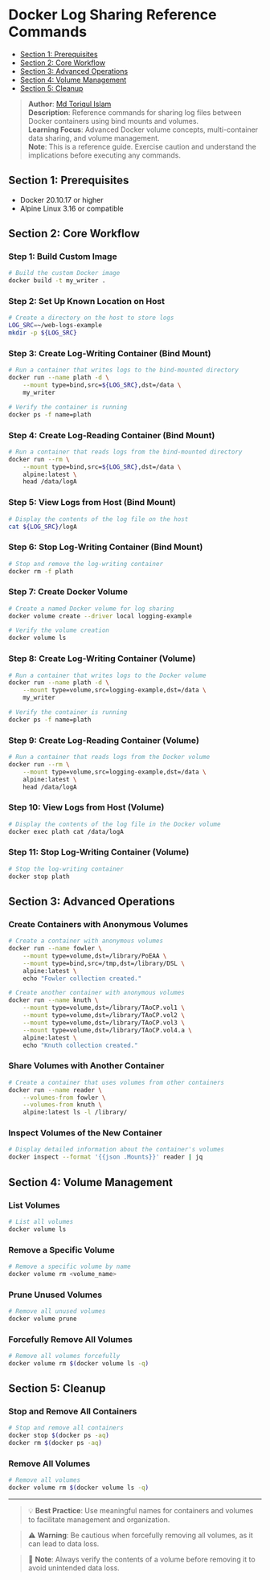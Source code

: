 # Docker Log Sharing Reference Commands

- [Section 1: Prerequisites](#section-1-prerequisites)
- [Section 2: Core Workflow](#section-2-core-workflow)
- [Section 3: Advanced Operations](#section-3-advanced-operations)
- [Section 4: Volume Management](#section-4-volume-management)
- [Section 5: Cleanup](#section-5-cleanup)

> **Author**: [Md Toriqul Islam](https://linkedin.com/TheToriqul)  
> **Description**: Reference commands for sharing log files between Docker containers using bind mounts and volumes.  
> **Learning Focus**: Advanced Docker volume concepts, multi-container data sharing, and volume management.  
> **Note**: This is a reference guide. Exercise caution and understand the implications before executing any commands.

## Section 1: Prerequisites

- Docker 20.10.17 or higher
- Alpine Linux 3.16 or compatible

## Section 2: Core Workflow

### Step 1: Build Custom Image

```bash
# Build the custom Docker image
docker build -t my_writer .
```

### Step 2: Set Up Known Location on Host

```bash
# Create a directory on the host to store logs
LOG_SRC=~/web-logs-example
mkdir -p ${LOG_SRC}
```

### Step 3: Create Log-Writing Container (Bind Mount)

```bash
# Run a container that writes logs to the bind-mounted directory
docker run --name plath -d \
    --mount type=bind,src=${LOG_SRC},dst=/data \
    my_writer

# Verify the container is running
docker ps -f name=plath
```

### Step 4: Create Log-Reading Container (Bind Mount)

```bash
# Run a container that reads logs from the bind-mounted directory
docker run --rm \
    --mount type=bind,src=${LOG_SRC},dst=/data \
    alpine:latest \
    head /data/logA
```

### Step 5: View Logs from Host (Bind Mount)

```bash
# Display the contents of the log file on the host
cat ${LOG_SRC}/logA
```

### Step 6: Stop Log-Writing Container (Bind Mount)

```bash
# Stop and remove the log-writing container
docker rm -f plath
```

### Step 7: Create Docker Volume

```bash
# Create a named Docker volume for log sharing
docker volume create --driver local logging-example

# Verify the volume creation
docker volume ls
```

### Step 8: Create Log-Writing Container (Volume)

```bash
# Run a container that writes logs to the Docker volume
docker run --name plath -d \
    --mount type=volume,src=logging-example,dst=/data \
    my_writer

# Verify the container is running
docker ps -f name=plath
```

### Step 9: Create Log-Reading Container (Volume)

```bash
# Run a container that reads logs from the Docker volume
docker run --rm \
    --mount type=volume,src=logging-example,dst=/data \
    alpine:latest \
    head /data/logA
```

### Step 10: View Logs from Host (Volume)

```bash
# Display the contents of the log file in the Docker volume
docker exec plath cat /data/logA
```

### Step 11: Stop Log-Writing Container (Volume)

```bash
# Stop the log-writing container
docker stop plath
```

## Section 3: Advanced Operations

### Create Containers with Anonymous Volumes

```bash
# Create a container with anonymous volumes
docker run --name fowler \
    --mount type=volume,dst=/library/PoEAA \
    --mount type=bind,src=/tmp,dst=/library/DSL \
    alpine:latest \
    echo "Fowler collection created."

# Create another container with anonymous volumes
docker run --name knuth \
    --mount type=volume,dst=/library/TAoCP.vol1 \
    --mount type=volume,dst=/library/TAoCP.vol2 \
    --mount type=volume,dst=/library/TAoCP.vol3 \
    --mount type=volume,dst=/library/TAoCP.vol4.a \
    alpine:latest \
    echo "Knuth collection created."
```

### Share Volumes with Another Container

```bash
# Create a container that uses volumes from other containers
docker run --name reader \
    --volumes-from fowler \
    --volumes-from knuth \
    alpine:latest ls -l /library/
```

### Inspect Volumes of the New Container

```bash
# Display detailed information about the container's volumes
docker inspect --format '{{json .Mounts}}' reader | jq
```

## Section 4: Volume Management

### List Volumes

```bash
# List all volumes
docker volume ls
```

### Remove a Specific Volume

```bash
# Remove a specific volume by name
docker volume rm <volume_name>
```

### Prune Unused Volumes

```bash
# Remove all unused volumes
docker volume prune
```

### Forcefully Remove All Volumes

```bash
# Remove all volumes forcefully
docker volume rm $(docker volume ls -q)
```

## Section 5: Cleanup

### Stop and Remove All Containers

```bash
# Stop and remove all containers
docker stop $(docker ps -aq)
docker rm $(docker ps -aq)
```

### Remove All Volumes

```bash
# Remove all volumes
docker volume rm $(docker volume ls -q)
```

---

> 💡 **Best Practice**: Use meaningful names for containers and volumes to facilitate management and organization.

> ⚠️ **Warning**: Be cautious when forcefully removing all volumes, as it can lead to data loss.

> 📝 **Note**: Always verify the contents of a volume before removing it to avoid unintended data loss.